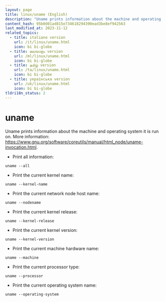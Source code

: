 ```yaml
---
layout: page
title: linux/uname (English)
description: "Uname prints information about the machine and operating system it is run on."
content_hash: 95b0d01ad815e734618294390ead3be8ef942563
last_modified_at: 2023-11-12
related_topics:
  - title: italiano version
    url: /it/linux/uname.html
    icon: bi bi-globe
  - title: മലയാളം version
    url: /ml/linux/uname.html
    icon: bi bi-globe
  - title: தமிழ் version
    url: /ta/linux/uname.html
    icon: bi bi-globe
  - title: українська version
    url: /uk/linux/uname.html
    icon: bi bi-globe
tldri18n_status: 2
---
```

# uname

Uname prints information about the machine and operating system it is run on.
More information: <https://www.gnu.org/software/coreutils/manual/html_node/uname-invocation.html>.

- Print all information:

`uname --all`

- Print the current kernel name:

`uname --kernel-name`

- Print the current network node host name:

`uname --nodename`

- Print the current kernel release:

`uname --kernel-release`

- Print the current kernel version:

`uname --kernel-version`

- Print the current machine hardware name:

`uname --machine`

- Print the current processor type:

`uname --processor`

- Print the current operating system name:

`uname --operating-system`

